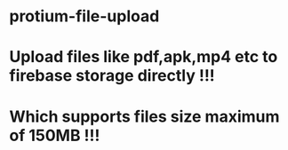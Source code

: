 # protium-file-upload

# Upload files like pdf,apk,mp4 etc to firebase storage directly !!!

# Which supports files size maximum of 150MB !!!
